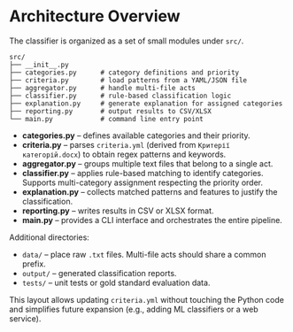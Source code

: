 # Architecture Overview

The classifier is organized as a set of small modules under `src/`.

```
src/
├── __init__.py
├── categories.py      # category definitions and priority
├── criteria.py        # load patterns from a YAML/JSON file
├── aggregator.py      # handle multi-file acts
├── classifier.py      # rule-based classification logic
├── explanation.py     # generate explanation for assigned categories
├── reporting.py       # output results to CSV/XLSX
└── main.py            # command line entry point
```

- **categories.py** – defines available categories and their priority.
- **criteria.py** – parses `criteria.yml` (derived from `Критерії категорій.docx`) to obtain regex patterns and keywords.
- **aggregator.py** – groups multiple text files that belong to a single act.
- **classifier.py** – applies rule-based matching to identify categories. Supports multi-category assignment respecting the priority order.
- **explanation.py** – collects matched patterns and features to justify the classification.
- **reporting.py** – writes results in CSV or XLSX format.
- **main.py** – provides a CLI interface and orchestrates the entire pipeline.

Additional directories:

- `data/` – place raw `.txt` files. Multi-file acts should share a common prefix.
- `output/` – generated classification reports.
- `tests/` – unit tests or gold standard evaluation data.

This layout allows updating `criteria.yml` without touching the Python code and simplifies future expansion (e.g., adding ML classifiers or a web service).
